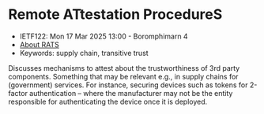 # Remote ATtestation ProcedureS
* <IETFschedule>IETF122: Mon 17 Mar 2025 13:00 - Boromphimarn 4</IETFschedule>
* [About RATS](https://datatracker.ietf.org/group/rats/about/)
* Keywords: supply chain, transitive trust


Discusses mechanisms to attest about the trustworthiness of 3rd party components. Something that may be relevant e.g., in supply chains for (government) services. For instance, securing devices such as tokens for 2-factor authentication – where the manufacturer may not be the entity responsible for authenticating the device once it is deployed.